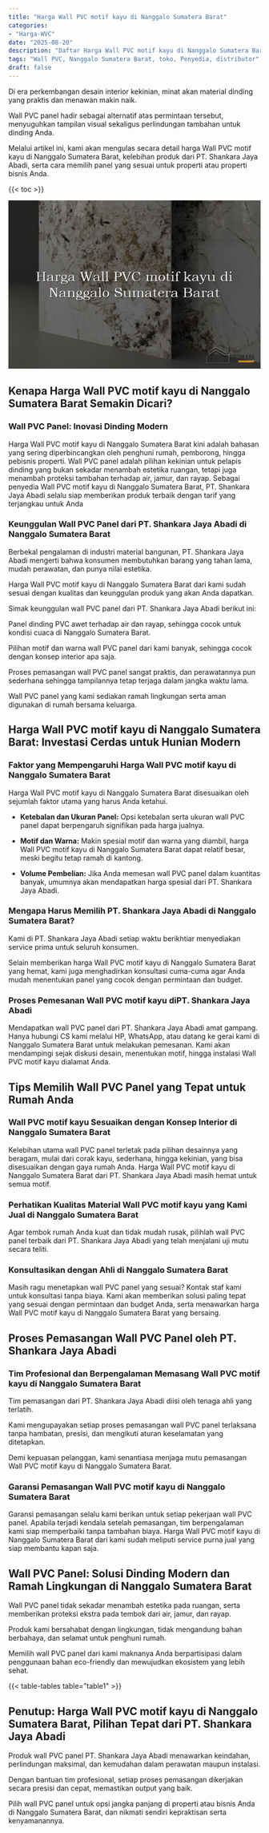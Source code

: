 ```yaml
---
title: "Harga Wall PVC motif kayu di Nanggalo Sumatera Barat"
categories: 
- "Harga-WVC"
date: "2025-08-20"
description: "Daftar Harga Wall PVC motif kayu di Nanggalo Sumatera Barat bagi hunian, perkantoran, serta ritel. Panel unggulan, variasi motif, variasi warna elegan, dengan jasa instalasi dikerjakan oleh tenaga ahli profesional serta jaminan resmi!|Servis penjualan Wall PVC motif kayu di Nanggalo Sumatera Barat bagi keperluan hunian, office, maupun ritel, dengan material berkualitas dan penempatan oleh tenaga ahli profesional dan kepastian resmi.|Alternatif Wall PVC motif kayu di Nanggalo Sumatera Barat yang terbukti bagi tempat tinggal, perkantoran, dan gerai, bersama produk terbaik dan instalasi ditangani oleh teknisi ahli serta garansi resmi.|Penjualan Wall PVC motif kayu di Nanggalo Sumatera Barat bagi tempat tinggal, kantor, serta ritel, dengan material unggulan dan instalasi dikerjakan oleh tim ahli, lengkap dengan jaminan resmi.}"
tags: "Wall PVC, Nanggalo Sumatera Barat, toko, Penyedia, distributor"
draft: false
---
```


Di era perkembangan desain interior kekinian, minat akan material dinding yang praktis dan menawan makin naik.

Wall PVC panel hadir sebagai alternatif atas permintaan tersebut, menyuguhkan tampilan visual sekaligus perlindungan tambahan untuk dinding Anda.

Melalui artikel ini, kami akan mengulas secara detail harga Wall PVC motif kayu di Nanggalo Sumatera Barat, kelebihan produk dari PT. Shankara Jaya Abadi, serta cara memilih panel yang sesuai untuk properti atau properti bisnis Anda.

{{< toc >}}

![Harga Wall PVC motif kayu di Nanggalo Sumatera Barat](/images/Harga-WVC/Harga-Wall-PVC-motif-kayu-di-Nanggalo-Sumatera-Barat.png)


## Kenapa Harga Wall PVC motif kayu di Nanggalo Sumatera Barat Semakin Dicari?

### Wall PVC Panel: Inovasi Dinding Modern

Harga Wall PVC motif kayu di Nanggalo Sumatera Barat kini adalah bahasan yang sering diperbincangkan oleh penghuni rumah, pemborong, hingga pebisnis properti. Wall PVC panel adalah pilihan kekinian untuk pelapis dinding yang bukan sekadar menambah estetika ruangan, tetapi juga menambah proteksi tambahan terhadap air, jamur, dan rayap. Sebagai penyedia Wall PVC motif kayu di Nanggalo Sumatera Barat, PT. Shankara Jaya Abadi selalu siap memberikan produk terbaik dengan tarif yang terjangkau untuk Anda

### Keunggulan Wall PVC Panel dari PT. Shankara Jaya Abadi di Nanggalo Sumatera Barat

Berbekal pengalaman di industri material bangunan, PT. Shankara Jaya Abadi mengerti bahwa konsumen membutuhkan barang yang tahan lama, mudah perawatan, dan punya nilai estetika.

Harga Wall PVC motif kayu di Nanggalo Sumatera Barat dari kami sudah sesuai dengan kualitas dan keunggulan produk yang akan Anda dapatkan.

Simak keunggulan wall PVC panel dari PT. Shankara Jaya Abadi berikut ini:

Panel dinding PVC awet terhadap air dan rayap, sehingga cocok untuk kondisi cuaca di Nanggalo Sumatera Barat.

Pilihan motif dan warna wall PVC panel dari kami banyak, sehingga cocok dengan konsep interior apa saja.

Proses pemasangan wall PVC panel sangat praktis, dan perawatannya pun sederhana sehingga tampilannya tetap terjaga dalam jangka waktu lama.

Wall PVC panel yang kami sediakan ramah lingkungan serta aman digunakan di rumah bersama keluarga.

## Harga Wall PVC motif kayu di Nanggalo Sumatera Barat: Investasi Cerdas untuk Hunian Modern

### Faktor yang Mempengaruhi Harga Wall PVC motif kayu di Nanggalo Sumatera Barat

Harga Wall PVC motif kayu di Nanggalo Sumatera Barat disesuaikan oleh sejumlah faktor utama yang harus Anda ketahui.

- **Ketebalan dan Ukuran Panel:** Opsi ketebalan serta ukuran wall PVC panel dapat berpengaruh signifikan pada harga jualnya.

- **Motif dan Warna:** Makin spesial motif dan warna yang diambil, harga Wall PVC motif kayu di Nanggalo Sumatera Barat dapat relatif besar, meski begitu tetap ramah di kantong.

- **Volume Pembelian:** Jika Anda memesan wall PVC panel dalam kuantitas banyak, umumnya akan mendapatkan harga spesial dari PT. Shankara Jaya Abadi.

### Mengapa Harus Memilih PT. Shankara Jaya Abadi di Nanggalo Sumatera Barat?

Kami di PT. Shankara Jaya Abadi setiap waktu berikhtiar menyediakan service prima untuk seluruh konsumen.

Selain memberikan harga Wall PVC motif kayu di Nanggalo Sumatera Barat yang hemat, kami juga menghadirkan konsultasi cuma-cuma agar Anda mudah menentukan panel yang cocok dengan permintaan dan budget.

### Proses Pemesanan Wall PVC motif kayu diPT. Shankara Jaya Abadi

Mendapatkan wall PVC panel dari PT. Shankara Jaya Abadi amat gampang. Hanya hubungi CS kami melalui HP, WhatsApp, atau datang ke gerai kami di Nanggalo Sumatera Barat untuk melakukan pemesanan. Kami akan mendampingi sejak diskusi desain, menentukan motif, hingga instalasi Wall PVC motif kayu dialamat Anda.

## Tips Memilih Wall PVC Panel yang Tepat untuk Rumah Anda

### Wall PVC motif kayu Sesuaikan dengan Konsep Interior di Nanggalo Sumatera Barat

Kelebihan utama wall PVC panel terletak pada pilihan desainnya yang beragam, mulai dari corak kayu, sederhana, hingga kekinian, yang bisa disesuaikan dengan gaya rumah Anda. Harga Wall PVC motif kayu di Nanggalo Sumatera Barat dari PT. Shankara Jaya Abadi masih hemat untuk semua motif.

### Perhatikan Kualitas Material Wall PVC motif kayu yang Kami Jual di Nanggalo Sumatera Barat

Agar tembok rumah Anda kuat dan tidak mudah rusak, pilihlah wall PVC panel terbaik dari PT. Shankara Jaya Abadi yang telah menjalani uji mutu secara teliti.

### Konsultasikan dengan Ahli di Nanggalo Sumatera Barat

Masih ragu menetapkan wall PVC panel yang sesuai? Kontak staf kami untuk konsultasi tanpa biaya. Kami akan memberikan solusi paling tepat yang sesuai dengan permintaan dan budget Anda, serta menawarkan harga Wall PVC motif kayu di Nanggalo Sumatera Barat yang bersaing.

## Proses Pemasangan Wall PVC Panel oleh PT. Shankara Jaya Abadi

### Tim Profesional dan Berpengalaman Memasang Wall PVC motif kayu di Nanggalo Sumatera Barat

Tim pemasangan dari PT. Shankara Jaya Abadi diisi oleh tenaga ahli yang terlatih.

Kami mengupayakan setiap proses pemasangan wall PVC panel terlaksana tanpa hambatan, presisi, dan mengikuti aturan keselamatan yang ditetapkan.

Demi kepuasan pelanggan, kami senantiasa menjaga mutu pemasangan Wall PVC motif kayu di Nanggalo Sumatera Barat.

### Garansi Pemasangan Wall PVC motif kayu di Nanggalo Sumatera Barat

Garansi pemasangan selalu kami berikan untuk setiap pekerjaan wall PVC panel. Apabila terjadi kendala setelah pemasangan, tim berpengalaman kami siap memperbaiki tanpa tambahan biaya. Harga Wall PVC motif kayu di Nanggalo Sumatera Barat dari kami sudah meliputi service purna jual yang siap membantu kapan saja.

## Wall PVC Panel: Solusi Dinding Modern dan Ramah Lingkungan di Nanggalo Sumatera Barat

Wall PVC panel tidak sekadar menambah estetika pada ruangan, serta memberikan proteksi ekstra pada tembok dari air, jamur, dan rayap.

Produk kami bersahabat dengan lingkungan, tidak mengandung bahan berbahaya, dan selamat untuk penghuni rumah.

Memilih wall PVC panel dari kami maknanya Anda berpartisipasi dalam penggunaan bahan eco-friendly dan mewujudkan ekosistem yang lebih sehat.

{{< table-tables table="table1" >}}

## Penutup: Harga Wall PVC motif kayu di Nanggalo Sumatera Barat, Pilihan Tepat dari PT. Shankara Jaya Abadi

Produk wall PVC panel PT. Shankara Jaya Abadi menawarkan keindahan, perlindungan maksimal, dan kemudahan dalam perawatan maupun instalasi.

Dengan bantuan tim profesional, setiap proses pemasangan dikerjakan secara presisi dan cepat, memastikan output yang baik.

Pilih wall PVC panel untuk opsi jangka panjang di properti atau bisnis Anda di Nanggalo Sumatera Barat, dan nikmati sendiri kepraktisan serta kenyamanannya.